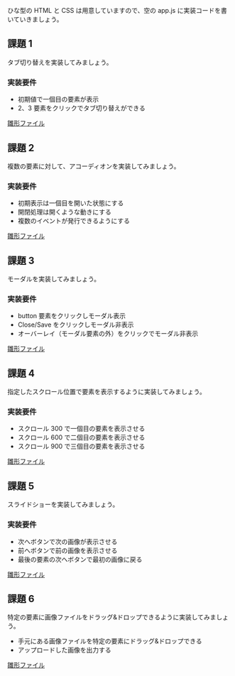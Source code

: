 ひな型の HTML と CSS は用意していますので、空の app.js に実装コードを書いていきましょう。

## 課題 1

タブ切り替えを実装してみましょう。

### 実装要件

- 初期値で一個目の要素が表示
- 2、3 要素をクリックでタブ切り替えができる

[雛形ファイル](https://github.com/js-workshop-sapporo/source/tree/main/src/5th/task/01)

## 課題 2

複数の要素に対して、アコーディオンを実装してみましょう。

### 実装要件

- 初期表示は一個目を開いた状態にする
- 開閉処理は開くような動きにする
- 複数のイベントが発行できるようにする

[雛形ファイル](https://github.com/js-workshop-sapporo/source/tree/main/src/5th/task/02)

## 課題 3

モーダルを実装してみましょう。

### 実装要件

- button 要素をクリックしモーダル表示
- Close/Save をクリックしモーダル非表示
- オーバーレイ（モーダル要素の外）をクリックでモーダル非表示

[雛形ファイル](https://github.com/js-workshop-sapporo/source/tree/main/src/5th/task/03)

## 課題 4

指定したスクロール位置で要素を表示するように実装してみましょう。

### 実装要件

- スクロール 300 で一個目の要素を表示させる
- スクロール 600 で二個目の要素を表示させる
- スクロール 900 で三個目の要素を表示させる

[雛形ファイル](https://github.com/js-workshop-sapporo/source/tree/main/src/5th/task/04)

## 課題 5

スライドショーを実装してみましょう。

### 実装要件

- 次へボタンで次の画像が表示させる
- 前へボタンで前の画像を表示させる
- 最後の要素の次へボタンで最初の画像に戻る

[雛形ファイル](https://github.com/js-workshop-sapporo/source/tree/main/src/5th/task/05)

## 課題 6

特定の要素に画像ファイルをドラッグ&ドロップできるように実装してみましょう。

- 手元にある画像ファイルを特定の要素にドラッグ&ドロップできる
- アップロードした画像を出力する

[雛形ファイル](https://github.com/js-workshop-sapporo/source/tree/main/src/5th/task/06)
